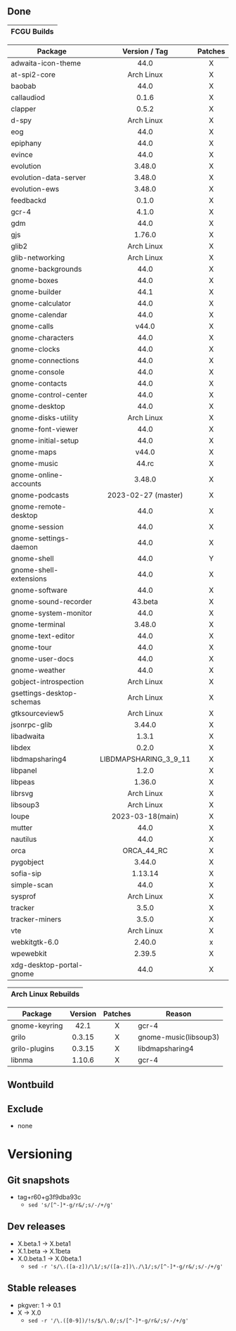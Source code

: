 ## Done
|  FCGU Builds  |
|:-------------:|

| Package                   |  Version / Tag  | Patches |
|---------------------------|:---------------:|:-------:|
| adwaita-icon-theme        | 44.0            |    X    |
| at-spi2-core              | Arch Linux      |    X    |
| baobab                    | 44.0            |    X    |
| callaudiod                | 0.1.6           |    X    |
| clapper                   | 0.5.2           |    X    |
| d-spy                     | Arch Linux      |    X    |
| eog                       | 44.0            |    X    |
| epiphany                  | 44.0            |    X    |
| evince                    | 44.0            |    X    |
| evolution                 | 3.48.0          |    X    |
| evolution-data-server     | 3.48.0          |    X    |
| evolution-ews             | 3.48.0          |    X    |
| feedbackd                 | 0.1.0           |    X    |
| gcr-4                     | 4.1.0           |    X    |
| gdm                       | 44.0            |    X    |
| gjs                       | 1.76.0          |    X    |
| glib2                     | Arch Linux      |    X    |
| glib-networking           | Arch Linux      |    X    |
| gnome-backgrounds         | 44.0            |    X    |
| gnome-boxes               | 44.0            |    X    |
| gnome-builder             | 44.1            |    X    |
| gnome-calculator          | 44.0            |    X    |
| gnome-calendar            | 44.0            |    X    |
| gnome-calls               | v44.0           |    X    |
| gnome-characters          | 44.0            |    X    |
| gnome-clocks              | 44.0            |    X    |
| gnome-connections         | 44.0            |    X    |
| gnome-console             | 44.0            |    X    |
| gnome-contacts            | 44.0            |    X    |
| gnome-control-center      | 44.0            |    X    |
| gnome-desktop             | 44.0            |    X    |
| gnome-disks-utility       | Arch Linux      |    X    |
| gnome-font-viewer         | 44.0            |    X    |
| gnome-initial-setup       | 44.0            |    X    |
| gnome-maps                | v44.0           |    X    |
| gnome-music               | 44.rc           |    X    |
| gnome-online-accounts     | 3.48.0          |    X    |
| gnome-podcasts            | 2023-02-27 (master)|    X    |
| gnome-remote-desktop      | 44.0            |    X    |
| gnome-session             | 44.0            |    X    |
| gnome-settings-daemon     | 44.0            |    X    |
| gnome-shell               | 44.0            |    Y    |
| gnome-shell-extensions    | 44.0            |    X    |
| gnome-software            | 44.0            |    X    |
| gnome-sound-recorder      | 43.beta         |    X    |
| gnome-system-monitor      | 44.0            |    X    |
| gnome-terminal            | 3.48.0          |    X    |
| gnome-text-editor         | 44.0            |    X    |
| gnome-tour                | 44.0            |    X    |
| gnome-user-docs           | 44.0            |    X    |
| gnome-weather             | 44.0            |    X    |
| gobject-introspection     | Arch Linux      |    X    |
| gsettings-desktop-schemas | Arch Linux      |    X    |
| gtksourceview5            | Arch Linux      |    X    |
| jsonrpc-glib              | 3.44.0          |    X    |
| libadwaita                | 1.3.1           |    X    |
| libdex                    | 0.2.0           |    X    |
| libdmapsharing4           | LIBDMAPSHARING_3_9_11|    X    |
| libpanel                  | 1.2.0           |    X    |
| libpeas                   | 1.36.0          |    X    |
| librsvg                   | Arch Linux      |    X    |
| libsoup3                  | Arch Linux      |    X    |
| loupe                     | 2023-03-18(main)|    X    |
| mutter                    | 44.0            |    X    |
| nautilus                  | 44.0            |    X    |
| orca                      | ORCA_44_RC      |    X    |
| pygobject                 | 3.44.0          |    X    |
| sofia-sip                 | 1.13.14         |    X    |
| simple-scan               | 44.0            |    X    |
| sysprof                   | Arch Linux      |    X    |
| tracker                   | 3.5.0           |    X    |
| tracker-miners            | 3.5.0           |    X    |
| vte                       | Arch Linux      |    X    |
| webkitgtk-6.0             | 2.40.0          |    x    |
| wpewebkit                 | 2.39.5          |    X    |
| xdg-desktop-portal-gnome  | 44.0            |    X    |


|  Arch Linux Rebuilds  |
|:---------------------:|

| Package       |  Version  | Patches | Reason |
|---------------|:---------:|:-------:|--------|
| gnome-keyring | 42.1      |    X    | gcr-4  |
| grilo         | 0.3.15    |    X    | gnome-music(libsoup3) |
| grilo-plugins | 0.3.15    |    X    | libdmapsharing4 |
| libnma        | 1.10.6    |    X    | gcr-4  |



## Wontbuild

## Exclude
- none

# Versioning
## Git snapshots
* tag+r60+g3f9dba93c
  * `sed 's/[^-]*-g/r&/;s/-/+/g'`

## Dev releases
* X.beta.1 -> X.beta1
* X.1.beta -> X.1beta
* X.0.beta.1 -> X.0beta.1
  * `sed -r 's/\.([a-z])/\1/;s/([a-z])\./\1/;s/[^-]*-g/r&/;s/-/+/g'`

## Stable releases
* pkgver: 1 -> 0.1
* X -> X.0
  * `sed -r '/\.([0-9])/!s/$/\.0/;s/[^-]*-g/r&/;s/-/+/g'`